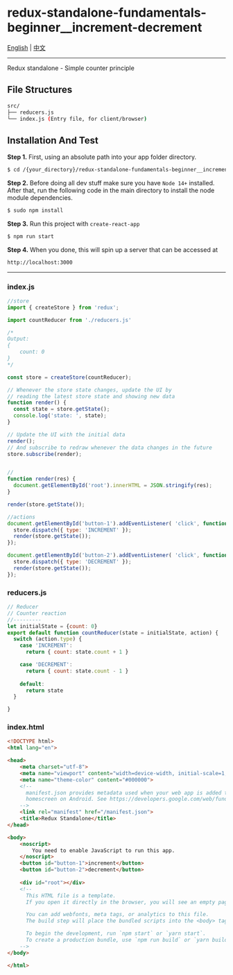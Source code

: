 # redux-standalone-fundamentals-beginner__increment-decrement

[English](README.md) | [中文](README_CN.md)

---

Redux standalone - Simple counter principle

## File Structures

```sh
src/
├── reducers.js
└── index.js (Entry file, for client/browser)
```


## Installation And Test


**Step 1.** First, using an absolute path into your app folder directory.

```sh
$ cd /{your_directory}/redux-standalone-fundamentals-beginner__increment-decrement
```


**Step 2.** Before doing all dev stuff make sure you have `Node 14+` installed. After that, run the following code in the main directory to install the node module dependencies.

```sh
$ sudo npm install
```

**Step 3.** Run this project with `create-react-app`

```sh
$ npm run start
```

**Step 4.** When you done, this will spin up a server that can be accessed at

```sh
http://localhost:3000
```




---

### index.js

```js
//store
import { createStore } from 'redux';

import countReducer from './reducers.js'

/*
Output: 
{
    count: 0
}
*/

const store = createStore(countReducer);

// Whenever the store state changes, update the UI by
// reading the latest store state and showing new data
function render() {
  const state = store.getState();
  console.log('state: ', state);
}

// Update the UI with the initial data
render();
// And subscribe to redraw whenever the data changes in the future
store.subscribe(render);


//
function render(res) {
  document.getElementById('root').innerHTML = JSON.stringify(res);
}

render(store.getState());

//actions
document.getElementById('button-1').addEventListener( 'click', function(e) {
  store.dispatch({ type: 'INCREMENT' });
  render(store.getState());
});

document.getElementById('button-2').addEventListener( 'click', function(e) {
  store.dispatch({ type: 'DECREMENT' });
  render(store.getState());
});
```

### reducers.js

```js
// Reducer
// Counter reaction
//---------
let initialState = {count: 0}
export default function countReducer(state = initialState, action) {
  switch (action.type) {
    case 'INCREMENT':
      return { count: state.count + 1 }

    case 'DECREMENT':
      return { count: state.count - 1 }
      
    default:
      return state
  }

}
```


### index.html

```html
<!DOCTYPE html>
<html lang="en">

<head>
	<meta charset="utf-8">
	<meta name="viewport" content="width=device-width, initial-scale=1, shrink-to-fit=no">
	<meta name="theme-color" content="#000000">
	<!--
      manifest.json provides metadata used when your web app is added to the
      homescreen on Android. See https://developers.google.com/web/fundamentals/engage-and-retain/web-app-manifest/
    -->
	<link rel="manifest" href="/manifest.json">
	<title>Redux Standalone</title>
</head>

<body>
	<noscript>
		You need to enable JavaScript to run this app.
	</noscript>
	<button id="button-1">increment</button>
	<button id="button-2">decrement</button>
	
	<div id="root"></div>
	<!--
      This HTML file is a template.
      If you open it directly in the browser, you will see an empty page.

      You can add webfonts, meta tags, or analytics to this file.
      The build step will place the bundled scripts into the <body> tag.

      To begin the development, run `npm start` or `yarn start`.
      To create a production bundle, use `npm run build` or `yarn build`.
    -->
</body>

</html>
```